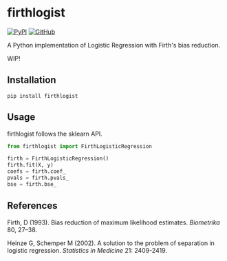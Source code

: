# firthlogist

[![PyPI](https://img.shields.io/pypi/v/firthlogist.svg)](https://pypi.org/project/firthlogist/)
[![GitHub](https://img.shields.io/github/license/jzluo/firthlogist)](https://github.com/jzluo/firthlogist/blob/master/LICENSE)

A Python implementation of Logistic Regression with Firth's bias reduction.

WIP!

## Installation
    pip install firthlogist

## Usage
firthlogist follows the sklearn API.

```python
from firthlogist import FirthLogisticRegression

firth = FirthLogisticRegression()
firth.fit(X, y)
coefs = firth.coef_
pvals = firth.pvals_
bse = firth.bse_
```

## References
Firth, D (1993). Bias reduction of maximum likelihood estimates.
*Biometrika* 80, 27–38.

Heinze G, Schemper M (2002). A solution to the problem of separation in logistic
regression. *Statistics in Medicine* 21: 2409-2419.
